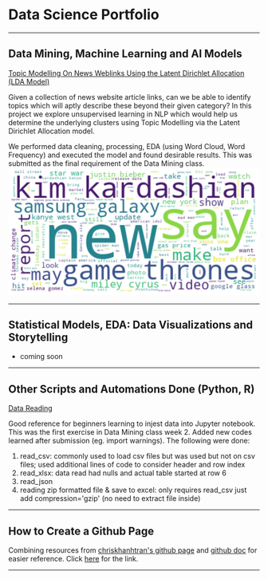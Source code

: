 # Data Science Portfolio

---

## Data Mining, Machine Learning and AI Models

[Topic Modelling On News Weblinks Using the Latent Dirichlet Allocation (LDA Model)](https://github.com/joeytuason83/joeytuason.github.io/blob/0787bcb38665ace91dae958de081eb568b8b2338/Machine%20Learning/LDA%20Topic%20Modelling%20on%20News%20Pages_FINAL.ipynb)

Given a collection of news website article links, can we be able to identify topics which will aptly describe these beyond their given category? In this project we explore unsupervised learning in NLP which would help us determine the underlying clusters using Topic Modelling via the Latent Dirichlet Allocation model.

We performed data cleaning, processing, EDA (using Word Cloud, Word Frequency) and executed the model and found desirable results. This was submitted as the final requirement of the Data Mining class.
<img src="images/wordcloud.png?raw=true"/>

---

## Statistical Models, EDA: Data Visualizations and Storytelling

- coming soon

---

## Other Scripts and Automations Done (Python, R)

[Data Reading](https://github.com/joeytuason83/joeytuason83.github.io/blob/9d899ae8acb82b75a68ed409f8ae00214ec28546/Scripts/Loading%20Datasets%20(Data%20Mining%20Week%202).ipynb)

Good reference for beginners learning to injest data into Jupyter notebook. This was the first exercise in Data Mining class week 2. Added new codes learned after submission (eg. import warnings). 
The following were done:
1. read_csv: commonly used to load csv files but was used but not on csv files; used additional lines of code to consider header and row index
2. read_xlsx: data read had nulls and actual table started at row 6
3. read_json
4. reading zip formatted file & save to excel: only requires read_csv just add compression='gzip' (no need to extract file inside)

---

## How to Create a Github Page

Combining resources from [chriskhanhtran's github page](https://chriskhanhtran.github.io/_posts/2020-01-13-portfolio-tutorial/) and [github doc](https://docs.github.com/en/pages/getting-started-with-github-pages/creating-a-github-pages-site) for easier reference. Click [here](makegithubpage.html) for the link.

---
